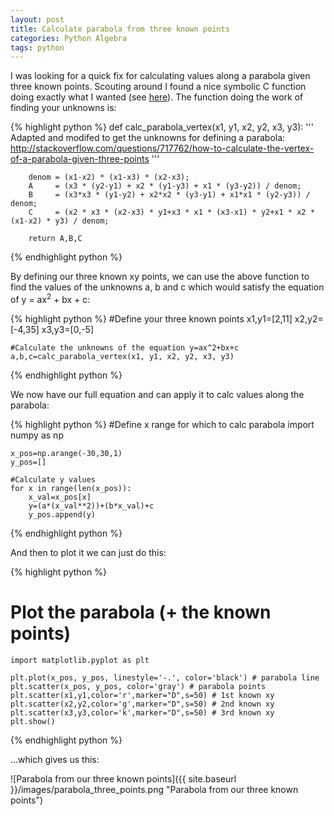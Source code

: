 ```yaml
---
layout: post
title: Calculate parabola from three known points
categories: Python Algebra
tags: python
---
```


I was looking for a quick fix for calculating values along a parabola given three known points. Scouting around I found a nice symbolic C function doing exactly what I wanted (see [here](http://stackoverflow.com/questions/717762/how-to-calculate-the-vertex-of-a-parabola-given-three-points)). The function doing the work of finding your unknowns is:

{% highlight python %} 
	def calc_parabola_vertex(x1, y1, x2, y2, x3, y3):
		'''
		Adapted and modifed to get the unknowns for defining a parabola:
		http://stackoverflow.com/questions/717762/how-to-calculate-the-vertex-of-a-parabola-given-three-points
		'''

		denom = (x1-x2) * (x1-x3) * (x2-x3);
		A     = (x3 * (y2-y1) + x2 * (y1-y3) + x1 * (y3-y2)) / denom;
		B     = (x3*x3 * (y1-y2) + x2*x2 * (y3-y1) + x1*x1 * (y2-y3)) / denom;
		C     = (x2 * x3 * (x2-x3) * y1+x3 * x1 * (x3-x1) * y2+x1 * x2 * (x1-x2) * y3) / denom;

		return A,B,C
{% endhighlight python %} 

By defining our three known xy points, we can use the above function to find the values of the unknowns a, b and c which would satisfy the equation of y = ax<sup>2</sup> + bx + c:

{% highlight python %} 
	#Define your three known points
	x1,y1=[2,11]
	x2,y2=[-4,35]
	x3,y3=[0,-5]

	#Calculate the unknowns of the equation y=ax^2+bx+c
	a,b,c=calc_parabola_vertex(x1, y1, x2, y2, x3, y3)
{% endhighlight python %} 

We now have our full equation and can apply it to calc values along the parabola:

{% highlight python %} 
	#Define x range for which to calc parabola
	import numpy as np

	x_pos=np.arange(-30,30,1)
	y_pos=[]

	#Calculate y values 
	for x in range(len(x_pos)):
		x_val=x_pos[x]
		y=(a*(x_val**2))+(b*x_val)+c
		y_pos.append(y)
{% endhighlight python %} 

And then to plot it we can just do this:

{% highlight python %} 
# Plot the parabola (+ the known points)
	import matplotlib.pyplot as plt

	plt.plot(x_pos, y_pos, linestyle='-.', color='black') # parabola line
	plt.scatter(x_pos, y_pos, color='gray') # parabola points
	plt.scatter(x1,y1,color='r',marker="D",s=50) # 1st known xy
	plt.scatter(x2,y2,color='g',marker="D",s=50) # 2nd known xy
	plt.scatter(x3,y3,color='k',marker="D",s=50) # 3rd known xy
	plt.show()
{% endhighlight python %} 

...which gives us this:

![Parabola from our three known points]({{ site.baseurl }}/images/parabola_three_points.png "Parabola from our three known points")
